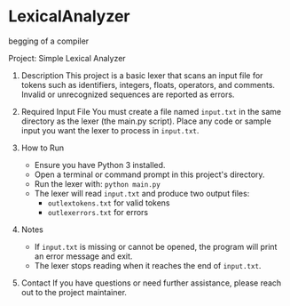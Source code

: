 # LexicalAnalyzer
begging of a compiler


Project: Simple Lexical Analyzer

1. Description
   This project is a basic lexer that scans an input file for tokens
   such as identifiers, integers, floats, operators, and comments. 
   Invalid or unrecognized sequences are reported as errors.

2. Required Input File
   You must create a file named `input.txt` in the same directory 
   as the lexer (the main.py script). Place any code or sample input 
   you want the lexer to process in `input.txt`.

3. How to Run
   - Ensure you have Python 3 installed.
   - Open a terminal or command prompt in this project's directory.
   - Run the lexer with: `python main.py`
   - The lexer will read `input.txt` and produce two output files:
     - `outlextokens.txt` for valid tokens
     - `outlexerrors.txt` for errors

4. Notes
   - If `input.txt` is missing or cannot be opened, the program will 
     print an error message and exit.
   - The lexer stops reading when it reaches the end of `input.txt`.

5. Contact
   If you have questions or need further assistance, please reach out 
   to the project maintainer.
